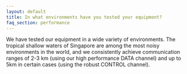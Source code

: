 ```yaml
---
layout: default
title: In what environments have you tested your equipment?
faq_section: performance
---
```


We have tested our equipment in a wide variety of environments. The tropical shallow waters of Singapore are among the most noisy environments in the world, and we consistently achieve communication ranges of 2-3 km (using our high performance DATA channel) and up to 5km in certain cases (using the robust CONTROL channel).